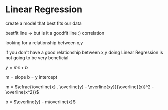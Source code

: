 Linear Regression
=================

create a model that best fits our data

bestfit line -> but is it a goodfit line :)
correlation

looking for a relationship between x,y

if you don't have a good relationship between x,y doing Linear Regression is not going to be very beneficial

$y = mx+b$

m = slope
b = y intercept

m = $\cfrac{\overline{x} . \overline{y} - \overline{xy}}{\overline{(x)}^2 - \overline{x^2}}$

b = $\overline{y} - m\overline{x}$

